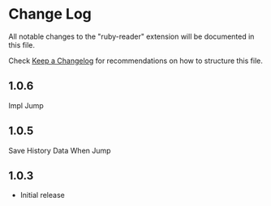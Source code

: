 # Change Log

All notable changes to the "ruby-reader" extension will be documented in this file.

Check [Keep a Changelog](http://keepachangelog.com/) for recommendations on how to structure this file.

## 1.0.6

Impl Jump

## 1.0.5

Save History Data When Jump

## 1.0.3

- Initial release